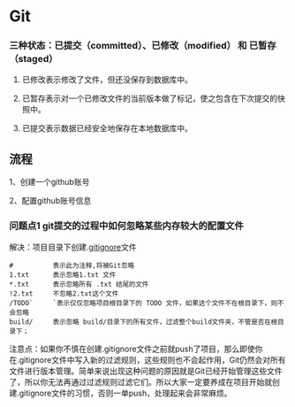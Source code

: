# Git

### 三种状态：已提交（committed）、已修改（modified） 和 已暂存（staged）

1. 已修改表示修改了文件，但还没保存到数据库中。

2. 已暂存表示对一个已修改文件的当前版本做了标记，使之包含在下次提交的快照中。

3. 已提交表示数据已经安全地保存在本地数据库中。

   ### 

## 流程

1、创建一个github账号

2、配置github账号信息

### 问题点1 git提交的过程中如何忽略某些内存较大的配置文件

解决：项目目录下创建.[gitignore](https://so.csdn.net/so/search?q=gitignore&spm=1001.2101.3001.7020)文件

```
#          表示此为注释,将被Git忽略
1.txt      表示忽略1.txt 文件
*.txt      表示忽略所有 .txt 结尾的文件
!2.txt     不忽略2.txt这个文件
/TODO`     `表示仅仅忽略项目根目录下的 TODO 文件，如果这个文件不在根目录下，则不会忽略
build/     表示忽略 build/目录下的所有文件，过滤整个build文件夹，不管是否在根目录下；
```

注意点：如果你不慎在创建.gitignore文件之前就push了项目，那么即使你在.gitignore文件中写入新的过滤规则，这些规则也不会起作用，Git仍然会对所有文件进行版本管理。简单来说出现这种问题的原因就是Git已经开始管理这些文件了，所以你无法再通过过滤规则过滤它们。所以大家一定要养成在项目开始就创建.gitignore文件的习惯，否则一单push，处理起来会非常麻烦。

